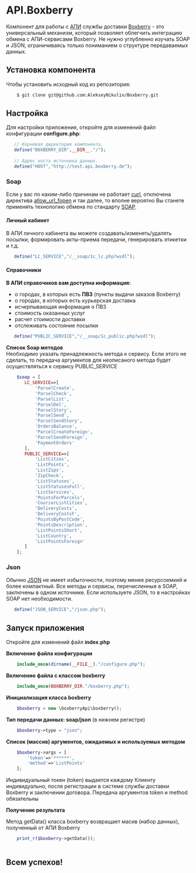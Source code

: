# API.Boxberry
Компонент для работы с [АПИ](http://api.boxberry.de) службы доставки [Boxberry](http://boxberry.ru) - это универсальный механизм, который позволяет облегчить интеграцию обмена с АПИ-сервисами Boxberry. Не нужно углубленно изучать SOAP и JSON, ограничиваясь только пониманием о структуре передаваемых данных.

## Установка компонента
Чтобы установить исходный код из репозитория:
```sh
    $ git clone git@github.com:AlekseyNikulin/Boxberry.git    
```
    
## Настройка
Для настройки приложения, откройте для изменений файл конфигурации **configure.php**:   
```php   
   // Корневая директория компонента. 
   define("BOXBERRY_DIR",__DIR__."/");
   
   // Адрес хоста источника данных.
   define("HOST","http://test.api.boxberry.de");   
```
   
### Soap   
Если у вас по каким-либо причинам не работает [curl](http://php.net/manual/ru/book.curl.php), 
отключена директива [allow_url_fopen](http://www.php.net/manual/ru/filesystem.configuration.php#ini.allow-url-fopen) и так далее,
то вполне вероятно Вы станете применять технологию обмена по стандарту [SOAP](http://www.tutorialspoint.com/soap/what_is_soap.htm).
    
#### Личный кабинет
В АПИ личного кабинета вы можете создавать/изменять/удалять посылки, формировать акты-приема передачи, 
генерировать этикетки и т.д.   
```php   
   define("LC_SERVICE","/__soap/1c_lc.php?wsdl");   
```
   
#### Справочники
**В АПИ справочнков вам доступна информация:** 
   - о городах, в которых есть **ПВЗ** (пункты выдачи заказов Boxberry)
   - о городах, в которых есть курьерская доставка
   - исчерпывающая информация о ПВЗ
   - стоимость оказанных услуг
   - расчет стоимости доставки
   - отслеживать состояние посылки    
```php   
   define("PUBLIC_SERVICE","/__soap/1c_public.php?wsdl");   
```

**Список Soap методов**  
Необходимо указать принадлежность метода к сервису.
Если этого не сделать, то передача аргументов для неописаного метода будет осуществляться к сервису PUBLIC_SERVICE      
```php   
    $soap = [
       LC_SERVICE=>[
           'ParselCreate',
           'ParselCheck',
           'ParselList',
           'ParselDel',
           'ParselStory',
           'ParselSend',
           'ParselSendStory',
           'OrdersBalance',           
           'ParcelCreateForeign',
           'ParcelSendForeign',
           'PaymentOrders'
       ],
       PUBLIC_SERVICE=>[
           'ListCities',
           'ListPoints',
           'ListZips',
           'ZipCheck',
           'ListStatuses',
           'ListStatusesFull',
           'ListServices',
           'PointsForParcels',
           'CourierListCities',
           'DeliveryCosts',
           'DeliveryCostsF',
           'PointsByPostCode',
           'PointsDescription',
           'ListPointsShort',
           'ListCountry',
           'ListPointsForeign'
       ]
    ];   
```
   
### Json
Обычно [JSON](http://www.w3schools.com/json/) не имеет избыточности, поэтому менее ресурсоемкий 
и более компактный. Все методы и сервисы, перечисленные в SOAP, заключены в одном источнике. 
Если используете JSON, то в настройках SOAP нет необходимости. 
```php         
   define("JSON_SERVICE","/json.php");            
```
   
## Запуск приложения
Откройте для изменений файл **index.php**

**Включение файла конфигурации**
```php    
    include_once(dirname(__FILE__)."/configure.php");    
```

**Включение файла с классом boxberry**
```php
    include_once(BOXBERRY_DIR."/boxberry.php");    
```

**Инициализация класса boxberry**
```php    
    $boxberry = new \boxberryApi\boxberry();        
```
    
**Тип передачи данных: soap/json** (в нижнем регистре)
```php
    $boxberry->type = "json";    
```
    
**Список (массив) аргументов, ожидаемых и используемых методом**
```php
    $boxberry->args = [
        'token'=>'******',
        'method'=>'ListPoints'
    ];    
```
Индивидуальный токен (token) выдается каждому Клиенту индивидуально, после регистрации в системе службы доставки Boxberry 
и заключении договора. Передача аргументов token и method обязательны 


**Получение результата**

Метод getData() класса boxberry возвращает масив (набор данных), полученный от АПИ Boxberry 
```php
    print_r($boxberry->getData());
    
```

## Всем успехов!

